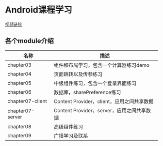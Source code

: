 # Android课程学习

[视频链接](https://www.bilibili.com/video/BV19U4y1R7zV/?p=64&spm_id_from=pageDriver&vd_source=e2ad92335ca8373f02f0c6b05e039a53)

## 各个module介绍

| 名称               | 描述                               |
|------------------|----------------------------------|
| chapter03        | 组件和布局学习，包含一个计算器练习demo            |
| chapter04        | 页面跳转以及传参练习                       |
| chapter05        | 中级组件练习，包含一个登录界面练习                |
| chapter06        | 数据库，sharePreference练习            |
| chapter07-client | Content Provider，client，应用之间共享数据 |
| chapter07-server | Content Provider，server，应用之间共享数据 |
| chapter08        | 高级组件练习                           |
| chapter09        | 广播学习及联系                          |